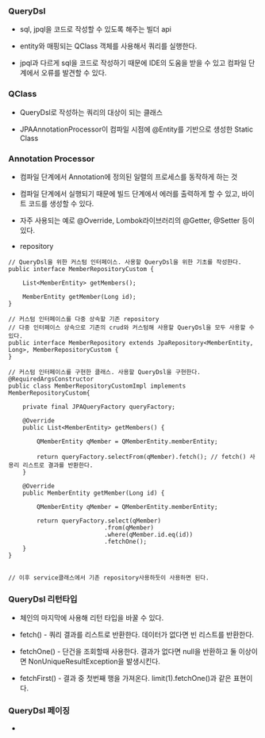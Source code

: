### QueryDsl

* sql, jpql을 코드로 작성할 수 있도록 해주는 빌더 api

* entity와 매핑되는 QClass 객체를 사용해서 쿼리를 실행한다.

* jpql과 다르게 sql을 코드로 작성하기 때문에 IDE의 도움을 받을 수 있고 컴파일 단계에서 오류를 발견할 수 있다. 


### QClass

* QueryDsl로 작성하는 쿼리의 대상이 되는 클래스

* JPAAnnotationProcessor이 컴파일 시점에 @Entity를 기반으로 생성한 Static Class


### Annotation Processor

* 컴파일 단계에서 Annotation에 정의된 일렬의 프로세스를 동작하게 하는 것

* 컴파일 단계에서 실행되기 때문에 빌드 단계에서 에러를 출력하게 할 수 있고, 바이트 코드를 생성할 수 있다.

* 자주 사용되는 예로 @Override, Lombok라이브러리의 @Getter, @Setter 등이 있다.

* repository

```
// QueryDsl을 위한 커스텀 인터페이스. 사용할 QueryDsl을 위한 기초를 작성한다.
public interface MemberRepositoryCustom {

    List<MemberEntity> getMembers();

    MemberEntity getMember(Long id);
}

// 커스텀 인터페이스를 다중 상속할 기존 repository
// 다중 인터페이스 상속으로 기존의 crud와 커스텀해 사용할 QueryDsl을 모두 사용할 수 있다. 
public interface MemberRepository extends JpaRepository<MemberEntity, Long>, MemberRepositoryCustom {
}

// 커스텀 인터페이스를 구현한 클래스. 사용할 QueryDsl을 구현한다.
@RequiredArgsConstructor
public class MemberRepositoryCustomImpl implements MemberRepositoryCustom{

    private final JPAQueryFactory queryFactory;

    @Override
    public List<MemberEntity> getMembers() {

        QMemberEntity qMember = QMemberEntity.memberEntity;

        return queryFactory.selectFrom(qMember).fetch(); // fetch() 사용리 리스트로 결과를 반환한다.
    }

    @Override
    public MemberEntity getMember(Long id) {

        QMemberEntity qMember = QMemberEntity.memberEntity;

        return queryFactory.select(qMember)
                           .from(qMember)
                           .where(qMember.id.eq(id))
                           .fetchOne();
    }
}


// 이후 service클래스에서 기존 repository사용하듯이 사용하면 된다.
```

### QueryDsl 리턴타입

* 체인의 마지막에 사용해 리턴 타입을 바꿀 수 있다.

* fetch() - 쿼리 결과를 리스트로 반환한다. 데이터가 없다면 빈 리스트를 반환한다.

* fetchOne() - 단건을 조회할때 사용한다. 결과가 없다면 null을 반환하고 둘 이상이면 NonUniqueResultException을 발생시킨다.

* fetchFirst() - 결과 중 첫번째 행을 가져온다. limit(1).fetchOne()과 같은 표현이다.



### QueryDsl 페이징

* 
